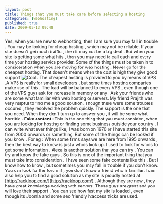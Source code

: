```yaml
---
layout: post
title: Things that you must take care before selecting a hosting
categories: [webhosting]
published: true
date: 2009-05-13 09:48
---
```

Yes, when you are new to webhosting, then I am sure you may fall in trouble . You may be looking for cheap hosting , which may not be reliable. If your site doesn't get much traffic , then it may not be a big deal . But when your site is getting some what hits , then you may need to call each and every time your hosting service provider.  Some of the things must be taken in to consideration when you are moving for web hosting . Never go for the cheapest hosting. That doesn't means when the cost is high they give good support ![Cool](plugins/editors/tinymce/jscripts/tiny_mce/plugins/emotions/images/smiley-cool.gif "Cool") . The cheapest hosting is provided to you by means of VPS .A VPS is really for small developers , but some times hosting companies make use of this . The load will be balanced to every VPS , even though one of the VPS guys ask for increase in memory or any .  Ask your friends who are some what familiar with web hosting or servers. My friend Prajith was very helpful to find me a good solution. Though there were some troubles occured , they resolved the problem quickly. The support is the one that you need. When they don't turn up to answer you , it will be some what horrible .  **Fake content :** This is the one thing that you must consider , when you are looking for hosting or finding some business outside your country . I can write what ever things like, I was born on 1970 or I have started this site from 2000 onwards or something. But some of the things can be looked if you know . For eg : When some firms says we are here from 1995 onwards , then the best way to know is just a whois look up. I used to look for whois to get some information . Alexa is another solution that you can try . You can try and know the fake guys . So this is one of the important thing that you must take into consideration . I have seen some fake contents like this . But I know how to know , but sometimes you may fall in trouble if you don't know.  You can look for the forum if , you don't know a friend who is familiar.  I can also help you to find a good solution as my site is proudly hosted at [http://rackloop.com/](http://rackloop.com/) . Although they are new , they have great knowledge working with servers. These guys are great and you will love their support . You can see how fast my site is loaded , even though its Joomla and some seo friendly htaccess tricks are used.   
